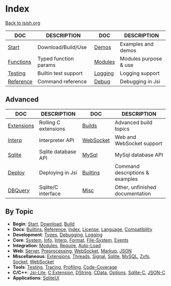 # Index

[Back to jsish.org](https://jsish.org/)

| DOC                        | DESCRIPTION           | DOC                       | DESCRIPTION                    |
|----------------------------|-----------------------|---------------------------|--------------------------------|
| [Start](Start.md)          | Download/Build/Use    | [Demos](Demos.md)          | Examples and demos             |
| [Functions](Functions.md)  | Typed function params | [Modules](Modules.md)     | Modules purpose & use          |
| [Testing](Testing.md)      | Builtin test support  | [Logging](Logging.md)     | Logging support                |
| [Reference](Reference.md)  | Command reference     | [Debug](Debug.md)         | Debugging in Jsi               |

## Advanced

| DOC                        | DESCRIPTION           | DOC                       | DESCRIPTION                    |
|----------------------------|-----------------------|---------------------------|--------------------------------|
| [Extensions](Extensions.md)| Rolling C extensions  | [Builds](Builds.md)       | Advanced build topics          |
| [Interp](Interp.md)        | Interpreter API       | [WebSocket](WebSocket.md) | Web and WebSocket support      |
| [Sqlite](Sqlite.md)        | Sqlite database API   | [MySql](MySql.md)         | MySql database API             |
| [Deploy](Deploy.md)        | Deploying in Jsi      | [Builtins](Builtins.md)   | Command descriptions & examples| 
| [DBQuery](DBQuery.md)      | Sqlite/C interface    | [Misc](Misc.md)           | Other, unfinished documentation|


## By Topic

- **Begin**: [Start](Start.md), [Download](Builds.md), [Build](Builds.md)
- **Docs**: [Builtins](Builtins.md), [Reference](Reference.md), [Index](Index.md), [License](Misc.md#License), [Language](Misc.md#Syntax), [Compatibility](Start.md#Compatibility)
- **Development**: [Types](Functions.md), [Debugging](Debug.md), [Logging](Logging.md)
- **Core**: [System](Builtins.md#System), [Info](Builtins.md#Info), [Interp](Interp.md), [Format](Builtins.md#format), [File-System](Builtins.md#File), [Events](Builtins.md#Event)
- **Integration**: [Modules](Start.md#Modules), [Require](Start.md#require), [Auto-Load](Misc.md#auto-load)
- **Web**: [Server](WebSocket.md), [Preprocessing](WebSocket.md), [WebSocket](Builtins.md#WebSocket), [Markup](Reference.md#Util), [JSON](Builtins.md#JSON)
- **Miscellaneous**: [Extensions](Extensions.md), [Threads](Interp.md#Threads), [Signal](Builtins.md#Signal), [Sqlite](Sqlite.md), [MySQL](MySql.md), [Zvfs](Builtins.md#Zvfs), [Socket](Builtins.md#Socket), [WebSocket](Builtins.md#WebSocket)
- **Tools**: [Testing](Testing.md), [Tracing](Start.md#Tracing), [Profiling](Testing.md#Code-Profile), [Code-Coverage](Testing.md#Code-Coverage)
- **C/C++**: [Jsi-Lite](Misc.md#jsi-lite), [C Extension](Extensions.md), [DString](Misc.md#DString), [CData](Extensions.md), [Options](Extensions.md#Options), [Sqlite-C](DBQuery.md), [JSON-C](Builtins.md#JSON)
- **Applications**: [SqliteUI](Builds.md#Apps)

<!-- meta:{"file":{"index":2, "navindex":2}} -->
